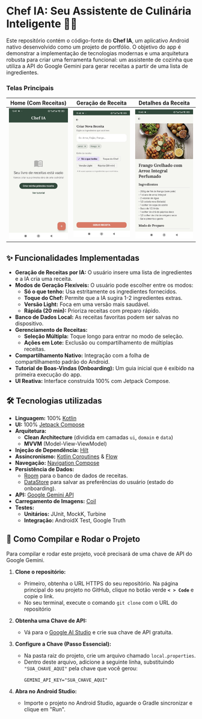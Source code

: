# Chef IA: Seu Assistente de Culinária Inteligente 🤖🍲

Este repositório contém o código-fonte do **Chef IA**, um aplicativo Android nativo desenvolvido como um projeto de portfólio. O objetivo do app é demonstrar a implementação de tecnologias modernas e uma arquitetura robusta para criar uma ferramenta funcional: um assistente de cozinha que utiliza a API do Google Gemini para gerar receitas a partir de uma lista de ingredientes.


### Telas Principais

|                  Home (Com Receitas)                   |              Geração de Receita              |                 Detalhes da Receita                  |
|:------------------------------------------------------:|:--------------------------------------------:|:----------------------------------------------------:|
|        ![Tela Principal](docs/assets/home.jpg)         | ![Tela de Geração](docs/assets/generate.jpg) | ![Tela de Detalhes](docs/assets/receipt_details.jpg) |

## ✨ Funcionalidades Implementadas

* **Geração de Receitas por IA:** O usuário insere uma lista de ingredientes e a IA cria uma receita.
* **Modos de Geração Flexíveis:** O usuário pode escolher entre os modos:
    * **Só o que tenho:** Usa estritamente os ingredientes fornecidos.
    * **Toque do Chef:** Permite que a IA sugira 1-2 ingredientes extras.
    * **Versão Light:** Foca em uma versão mais saudável.
    * **Rápida (20 min):** Prioriza receitas com preparo rápido.
* **Banco de Dados Local:** As receitas favoritas podem ser salvas no dispositivo.
* **Gerenciamento de Receitas:**
    * **Seleção Múltipla:** Toque longo para entrar no modo de seleção.
    * **Ações em Lote:** Exclusão ou compartilhamento de múltiplas receitas.
* **Compartilhamento Nativo:** Integração com a folha de compartilhamento padrão do Android.
* **Tutorial de Boas-Vindas (Onboarding):** Um guia inicial que é exibido na primeira execução do app.
* **UI Reativa:** Interface construída 100% com Jetpack Compose.

## 🛠️ Tecnologias utilizadas

* **Linguagem:** 100% [Kotlin](https://kotlinlang.org/)
* **UI:** 100% [Jetpack Compose](https://developer.android.com/jetpack/compose)
* **Arquitetura:**
    * **Clean Architecture** (dividida em camadas `ui`, `domain` e `data`)
    * **MVVM** (Model-View-ViewModel)
* **Injeção de Dependência:** [Hilt](https://developer.android.com/training/dependency-injection/hilt-android)
* **Assincronismo:** [Kotlin Coroutines](https://kotlinlang.org/docs/coroutines-overview.html) & [Flow](https://kotlinlang.org/docs/flow.html)
* **Navegação:** [Navigation Compose](https://developer.android.com/jetpack/compose/navigation)
* **Persistência de Dados:**
    * [Room](https://developer.android.com/training/data-storage/room) para o banco de dados de receitas.
    * [DataStore](https://developer.android.com/topic/libraries/architecture/datastore) para salvar as preferências do usuário (estado do onboarding).
* **API:** [Google Gemini API](https://ai.google.dev/)
* **Carregamento de Imagens:** [Coil](https://coil-kt.github.io/coil/)
* **Testes:**
    * **Unitários:** JUnit, MockK, Turbine
    * **Integração:** AndroidX Test, Google Truth

## 🚀 Como Compilar e Rodar o Projeto

Para compilar e rodar este projeto, você precisará de uma chave de API do Google Gemini.

1.  **Clone o repositório:**
    * Primeiro, obtenha o URL HTTPS do seu repositório. Na página principal do seu projeto no GitHub, clique no botão verde **`< > Code`** e copie o link.
    * No seu terminal, execute o comando `git clone` com o URL do repositório

2.  **Obtenha uma Chave de API:**
    * Vá para o [Google AI Studio](https://aistudio.google.com/) e crie sua chave de API gratuita.

3.  **Configure a Chave (Passo Essencial):**
    * Na pasta raiz do projeto, crie um arquivo chamado `local.properties`.
    * Dentro deste arquivo, adicione a seguinte linha, substituindo `"SUA_CHAVE_AQUI"` pela chave que você gerou:
        ```properties
        GEMINI_API_KEY="SUA_CHAVE_AQUI"
        ```

4.  **Abra no Android Studio:**
    * Importe o projeto no Android Studio, aguarde o Gradle sincronizar e clique em "Run".
